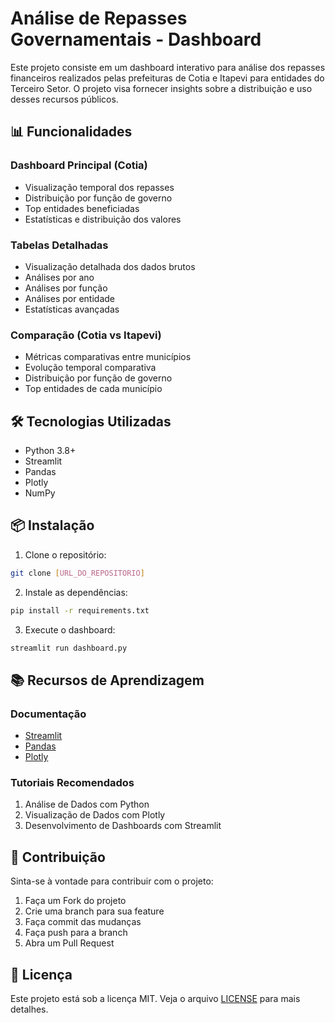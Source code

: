 # Análise de Repasses Governamentais - Dashboard

Este projeto consiste em um dashboard interativo para análise dos repasses financeiros realizados pelas prefeituras de Cotia e Itapevi para entidades do Terceiro Setor. O projeto visa fornecer insights sobre a distribuição e uso desses recursos públicos.

## 📊 Funcionalidades

### Dashboard Principal (Cotia)
- Visualização temporal dos repasses
- Distribuição por função de governo
- Top entidades beneficiadas
- Estatísticas e distribuição dos valores

### Tabelas Detalhadas
- Visualização detalhada dos dados brutos
- Análises por ano
- Análises por função
- Análises por entidade
- Estatísticas avançadas

### Comparação (Cotia vs Itapevi)
- Métricas comparativas entre municípios
- Evolução temporal comparativa
- Distribuição por função de governo
- Top entidades de cada município

## 🛠️ Tecnologias Utilizadas

- Python 3.8+
- Streamlit
- Pandas
- Plotly
- NumPy

## 📦 Instalação

1. Clone o repositório:
```bash
git clone [URL_DO_REPOSITORIO]
```

2. Instale as dependências:
```bash
pip install -r requirements.txt
```

3. Execute o dashboard:
```bash
streamlit run dashboard.py
```

## 📚 Recursos de Aprendizagem

### Documentação
- [Streamlit](https://docs.streamlit.io/)
- [Pandas](https://pandas.pydata.org/docs/)
- [Plotly](https://plotly.com/python/)

### Tutoriais Recomendados
1. Análise de Dados com Python
2. Visualização de Dados com Plotly
3. Desenvolvimento de Dashboards com Streamlit

## 🤝 Contribuição

Sinta-se à vontade para contribuir com o projeto:
1. Faça um Fork do projeto
2. Crie uma branch para sua feature
3. Faça commit das mudanças
4. Faça push para a branch
5. Abra um Pull Request

## 📝 Licença

Este projeto está sob a licença MIT. Veja o arquivo [LICENSE](LICENSE) para mais detalhes.
